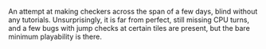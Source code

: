 An attempt at making checkers across the span of a few days, blind without any tutorials. Unsurprisingly, it is far from perfect, still missing CPU turns, and a few bugs with jump checks at certain tiles are present, but the bare minimum playability is there.
